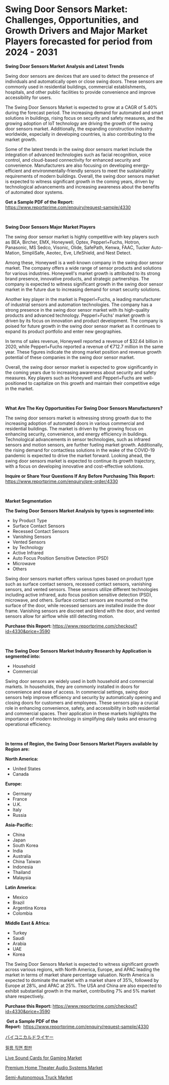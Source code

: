 <p><h1>Swing Door Sensors Market: Challenges, Opportunities, and Growth Drivers and Major Market Players forecasted for period from 2024 - 2031</h1></p><p><strong>Swing Door Sensors Market Analysis and Latest Trends</strong></p>
<p><p>Swing door sensors are devices that are used to detect the presence of individuals and automatically open or close swing doors. These sensors are commonly used in residential buildings, commercial establishments, hospitals, and other public facilities to provide convenience and improve accessibility for users. </p><p>The Swing Door Sensors Market is expected to grow at a CAGR of 5.40% during the forecast period. The increasing demand for automated and smart solutions in buildings, rising focus on security and safety measures, and the growing adoption of IoT technology are driving the growth of the swing door sensors market. Additionally, the expanding construction industry worldwide, especially in developing countries, is also contributing to the market growth.</p><p>Some of the latest trends in the swing door sensors market include the integration of advanced technologies such as facial recognition, voice control, and cloud-based connectivity for enhanced security and convenience. Manufacturers are also focusing on developing energy-efficient and environmentally-friendly sensors to meet the sustainability requirements of modern buildings. Overall, the swing door sensors market is expected to witness significant growth in the coming years, driven by technological advancements and increasing awareness about the benefits of automated door systems.</p></p>
<p><strong>Get a Sample PDF of the Report:&nbsp;</strong> <a href="https://www.reportprime.com/enquiry/request-sample/4330">https://www.reportprime.com/enquiry/request-sample/4330</a></p>
<p>&nbsp;</p>
<p><strong>Swing Door Sensors Major Market Players</strong></p>
<p><p>The swing door sensor market is highly competitive with key players such as BEA, Bircher, EMX, Honeywell, Optex, Pepperl+Fuchs, Hotron, Panasonic, MS Sedco, Visonic, Olide, SafePath, Kenwa, FAAC, Tucker Auto-Mation, SimpliSafe, Aeotec, Eve, LifeShield, and Nest Detect. </p><p>Among these, Honeywell is a well-known company in the swing door sensor market. The company offers a wide range of sensor products and solutions for various industries. Honeywell's market growth is attributed to its strong brand presence, innovative products, and strategic partnerships. The company is expected to witness significant growth in the swing door sensor market in the future due to increasing demand for smart security solutions.</p><p>Another key player in the market is Pepperl+Fuchs, a leading manufacturer of industrial sensors and automation technologies. The company has a strong presence in the swing door sensor market with its high-quality products and advanced technology. Pepperl+Fuchs' market growth is driven by its focus on innovation and product development. The company is poised for future growth in the swing door sensor market as it continues to expand its product portfolio and enter new geographies.</p><p>In terms of sales revenue, Honeywell reported a revenue of $32.64 billion in 2020, while Pepperl+Fuchs reported a revenue of €712.7 million in the same year. These figures indicate the strong market position and revenue growth potential of these companies in the swing door sensor market.</p><p>Overall, the swing door sensor market is expected to grow significantly in the coming years due to increasing awareness about security and safety measures. Key players such as Honeywell and Pepperl+Fuchs are well-positioned to capitalize on this growth and maintain their competitive edge in the market.</p></p>
<p>&nbsp;</p>
<p><strong>What Are The Key Opportunities For Swing Door Sensors Manufacturers?</strong></p>
<p><p>The swing door sensors market is witnessing strong growth due to the increasing adoption of automated doors in various commercial and residential buildings. The market is driven by the growing focus on enhancing security, convenience, and energy efficiency in buildings. Technological advancements in sensor technologies, such as infrared sensors and motion sensors, are further fueling market growth. Additionally, the rising demand for contactless solutions in the wake of the COVID-19 pandemic is expected to drive the market forward. Looking ahead, the swing door sensors market is expected to continue its growth trajectory, with a focus on developing innovative and cost-effective solutions.</p></p>
<p><strong>Inquire or Share Your Questions If Any Before Purchasing This Report:</strong> <a href="https://www.reportprime.com/enquiry/pre-order/4330">https://www.reportprime.com/enquiry/pre-order/4330</a></p>
<p>&nbsp;</p>
<p><strong>Market Segmentation</strong></p>
<p><strong>The Swing Door Sensors Market Analysis by types is segmented into:</strong></p>
<p><ul><li>by Product Type</li><li>Surface Contact Sensors</li><li>Recessed Contact Sensors</li><li>Vanishing Sensors</li><li>Vented Sensors</li><li>by Technology</li><li>Active Infrared</li><li>Auto Focus Position Sensitive Detection (PSD)</li><li>Microwave</li><li>Others</li></ul></p>
<p><p>Swing door sensors market offers various types based on product type such as surface contact sensors, recessed contact sensors, vanishing sensors, and vented sensors. These sensors utilize different technologies including active infrared, auto focus position sensitive detection (PSD), microwave, and others. Surface contact sensors are mounted on the surface of the door, while recessed sensors are installed inside the door frame. Vanishing sensors are discreet and blend with the door, and vented sensors allow for airflow while still detecting motion.</p></p>
<p><strong>Purchase this Report:&nbsp;</strong><a href="https://www.reportprime.com/checkout?id=4330&price=3590">https://www.reportprime.com/checkout?id=4330&price=3590</a></p>
<p>&nbsp;</p>
<p><strong>The Swing Door Sensors Market Industry Research by Application is segmented into:</strong></p>
<p><ul><li>Household</li><li>Commercial</li></ul></p>
<p><p>Swing door sensors are widely used in both household and commercial markets. In households, they are commonly installed in doors for convenience and ease of access. In commercial settings, swing door sensors help improve efficiency and security by automatically opening and closing doors for customers and employees. These sensors play a crucial role in enhancing convenience, safety, and accessibility in both residential and commercial spaces. Their application in these markets highlights the importance of modern technology in simplifying daily tasks and ensuring operational efficiency.</p></p>
<p>&nbsp;</p>
<p><strong>In terms of Region, the Swing Door Sensors Market Players available by Region are:</strong></p>
<p>
    <p> <strong> North America: </strong>
        <ul>
            <li>United States</li>
            <li>Canada</li>
        </ul>
        </p> 
    <p> <strong> Europe: </strong>
        <ul>
            <li>Germany</li>
            <li>France</li>
            <li>U.K.</li>
            <li>Italy</li>
            <li>Russia</li>
        </ul>
        </p> 
    <p> <strong> Asia-Pacific: </strong>
        <ul>
            <li>China</li>
            <li>Japan</li>
            <li>South Korea</li>
            <li>India</li>
            <li>Australia</li>
            <li>China Taiwan</li>
            <li>Indonesia</li>
            <li>Thailand</li>
            <li>Malaysia</li>
        </ul>
        </p> 
    <p> <strong> Latin America: </strong>
        <ul>
            <li>Mexico</li>
            <li>Brazil</li>
            <li>Argentina Korea</li>
            <li>Colombia</li>
        </ul>
        </p> 
    <p> <strong> Middle East & Africa: </strong>
        <ul>
            <li>Turkey</li>
            <li>Saudi</li>
            <li>Arabia</li>
            <li>UAE</li>
            <li>Korea</li>
        </ul>
    </p>
    </p>
<p><p>The Swing Door Sensors Market is expected to witness significant growth across various regions, with North America, Europe, and APAC leading the market in terms of market share percentage valuation. North America is expected to dominate the market with a market share of 35%, followed by Europe at 28%, and APAC at 25%. The USA and China are also expected to exhibit substantial growth in the market, contributing 7% and 5% market share respectively.</p></p>
<p><strong>Purchase this Report: </strong><a href="https://www.reportprime.com/checkout?id=4330&price=3590">https://www.reportprime.com/checkout?id=4330&price=3590</a></p>
<p>&nbsp;<strong>Get a Sample PDF of the Report:&nbsp;&nbsp;</strong><a href="https://www.reportprime.com/enquiry/request-sample/4330">https://www.reportprime.com/enquiry/request-sample/4330</a></p>
<p><strong></strong></p>
<p><p><a href="https://medium.com/@hattietromp/%E3%83%90%E3%82%A4%E3%82%B3%E3%83%8B%E3%82%AB%E3%83%AB%E3%83%89%E3%83%A9%E3%82%A4%E3%83%A4%E3%83%BC%E5%B8%82%E5%A0%B4%E3%81%AE%E6%B4%9E%E5%AF%9F-%E5%B8%82%E5%A0%B4%E5%8B%95%E5%90%91-%E6%88%90%E9%95%B7-2024%E5%B9%B4%E3%81%8B%E3%82%892031%E5%B9%B4%E3%81%BE%E3%81%A7%E3%81%AE%E4%BA%88%E6%B8%AC-478ac2c6a7f9">バイコニカルドライヤー</a></p><p><a href="https://medium.com/@danieldobroiu20221/%ED%95%84%EB%A6%84-%EC%BD%94%ED%8C%85-%ED%95%A9%ED%8C%90-%EC%8B%9C%EC%9E%A5-%EC%A0%84%EB%A7%9D-%EC%82%B0%EC%97%85-%EA%B0%9C%EC%9A%94-%EB%B0%8F-%EC%98%88%EC%B8%A1-2024%EB%85%84%EB%B6%80%ED%84%B0-2031%EB%85%84%EA%B9%8C%EC%A7%80-c22801303471">필름 직면 합판</a></p><p><a href="https://github.com/jerrycopelandthomaswsqd8q/Market-Research-Report-List-2/blob/main/live-sound-cards-for-gaming-market.md">Live Sound Cards for Gaming Market</a></p><p><a href="https://github.com/yoshih12/Market-Research-Report-List-2/blob/main/premium-home-theater-audio-systems-market.md">Premium Home Theater Audio Systems Market</a></p><p><a href="https://issuu.com/reportprime-2/docs/semi-autonomous-truck-market-size-2030.pptx">Semi-Autonomous Truck Market</a></p></p>